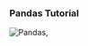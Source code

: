 ### Pandas Tutorial

![Pandas,](https://user-images.githubusercontent.com/22809891/159466876-7929868a-40e7-4655-97a9-5b2039de5908.jpg)
